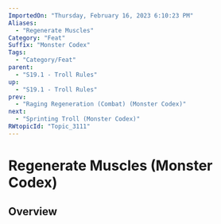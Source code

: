 ```yaml
---
ImportedOn: "Thursday, February 16, 2023 6:10:23 PM"
Aliases:
  - "Regenerate Muscles"
Category: "Feat"
Suffix: "Monster Codex"
Tags:
  - "Category/Feat"
parent:
  - "S19.1 - Troll Rules"
up:
  - "S19.1 - Troll Rules"
prev:
  - "Raging Regeneration (Combat) (Monster Codex)"
next:
  - "Sprinting Troll (Monster Codex)"
RWtopicId: "Topic_3111"
---
```

# Regenerate Muscles (Monster Codex)
## Overview
